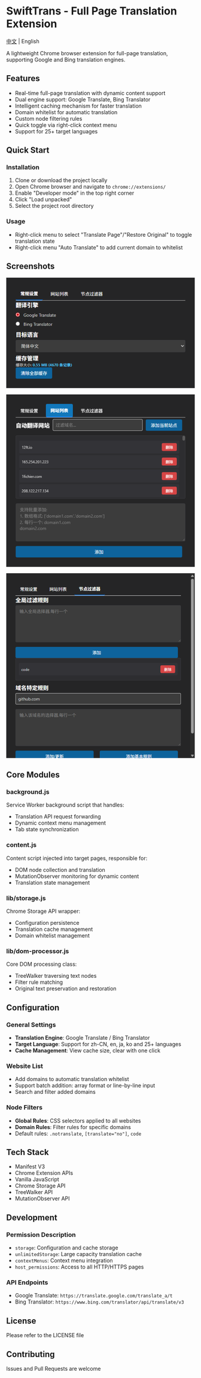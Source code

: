 # SwiftTrans - Full Page Translation Extension

[中文](README.md) | English

A lightweight Chrome browser extension for full-page translation, supporting Google and Bing translation engines.

## Features

- Real-time full-page translation with dynamic content support
- Dual engine support: Google Translate, Bing Translator
- Intelligent caching mechanism for faster translation
- Domain whitelist for automatic translation
- Custom node filtering rules
- Quick toggle via right-click context menu
- Support for 25+ target languages

## Quick Start

### Installation

1. Clone or download the project locally
2. Open Chrome browser and navigate to `chrome://extensions/`
3. Enable "Developer mode" in the top right corner
4. Click "Load unpacked"
5. Select the project root directory

### Usage

- Right-click menu to select "Translate Page"/"Restore Original" to toggle translation state
- Right-click menu "Auto Translate" to add current domain to whitelist

## Screenshots

![1](./screenshots/1.png)

![2](./screenshots/2.png)

![3](./screenshots/3.png)

## Core Modules

### background.js
Service Worker background script that handles:
- Translation API request forwarding
- Dynamic context menu management
- Tab state synchronization

### content.js
Content script injected into target pages, responsible for:
- DOM node collection and translation
- MutationObserver monitoring for dynamic content
- Translation state management

### lib/storage.js
Chrome Storage API wrapper:
- Configuration persistence
- Translation cache management
- Domain whitelist management

### lib/dom-processor.js
Core DOM processing class:
- TreeWalker traversing text nodes
- Filter rule matching
- Original text preservation and restoration

## Configuration

### General Settings
- **Translation Engine**: Google Translate / Bing Translator
- **Target Language**: Support for zh-CN, en, ja, ko and 25+ languages
- **Cache Management**: View cache size, clear with one click

### Website List
- Add domains to automatic translation whitelist
- Support batch addition: array format or line-by-line input
- Search and filter added domains

### Node Filters
- **Global Rules**: CSS selectors applied to all websites
- **Domain Rules**: Filter rules for specific domains
- Default rules: `.notranslate`, `[translate="no"]`, `code`

## Tech Stack

- Manifest V3
- Chrome Extension APIs
- Vanilla JavaScript
- Chrome Storage API
- TreeWalker API
- MutationObserver API

## Development

### Permission Description
- `storage`: Configuration and cache storage
- `unlimitedStorage`: Large capacity translation cache
- `contextMenus`: Context menu integration
- `host_permissions`: Access to all HTTP/HTTPS pages

### API Endpoints
- Google Translate: `https://translate.google.com/translate_a/t`
- Bing Translator: `https://www.bing.com/translator/api/translate/v3`

## License

Please refer to the LICENSE file

## Contributing

Issues and Pull Requests are welcome